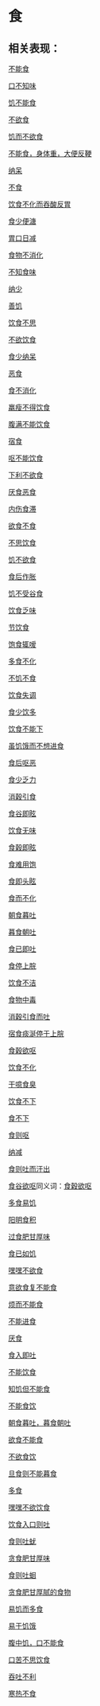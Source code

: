 # 食

## 相关表现：

[不能食](https://zuoye.gmzyh.com/search?key=不能食)
[口不知味](https://zuoye.gmzyh.com/search?key=口不知味)
[饥不能食](https://zuoye.gmzyh.com/search?key=饥不能食)
[不欲食](https://zuoye.gmzyh.com/search?key=不欲食)
[饥而不欲食](https://zuoye.gmzyh.com/search?key=饥而不欲食)
[不能食，身体重，大便反鞕](https://zuoye.gmzyh.com/search?key=不能食，身体重，大便反鞕)
[纳呆](https://zuoye.gmzyh.com/search?key=纳呆)
[不食](https://zuoye.gmzyh.com/search?key=不食)
[饮食不化而吞酸反胃](https://zuoye.gmzyh.com/search?key=饮食不化而吞酸反胃)
[食少便溏](https://zuoye.gmzyh.com/search?key=食少便溏)
[胃口日减](https://zuoye.gmzyh.com/search?key=胃口日减)
[食物不消化](https://zuoye.gmzyh.com/search?key=食物不消化)
[不知食味](https://zuoye.gmzyh.com/search?key=不知食味)
[纳少](https://zuoye.gmzyh.com/search?key=纳少)
[善饥](https://zuoye.gmzyh.com/search?key=善饥)
[饮食不思](https://zuoye.gmzyh.com/search?key=饮食不思)
[不欲饮食](https://zuoye.gmzyh.com/search?key=不欲饮食)
[食少纳呆](https://zuoye.gmzyh.com/search?key=食少纳呆)
[恶食](https://zuoye.gmzyh.com/search?key=恶食)
[食不消化](https://zuoye.gmzyh.com/search?key=食不消化)
[羸瘦不得饮食](https://zuoye.gmzyh.com/search?key=羸瘦不得饮食)
[腹满不能饮食](https://zuoye.gmzyh.com/search?key=腹满不能饮食)
[宿食](https://zuoye.gmzyh.com/search?key=宿食)
[呕不能饮食](https://zuoye.gmzyh.com/search?key=呕不能饮食)
[下利不欲食](https://zuoye.gmzyh.com/search?key=下利不欲食)
[厌食恶食](https://zuoye.gmzyh.com/search?key=厌食恶食)
[内伤食滞](https://zuoye.gmzyh.com/search?key=内伤食滞)
[欲食不食](https://zuoye.gmzyh.com/search?key=欲食不食)
[不思饮食](https://zuoye.gmzyh.com/search?key=不思饮食)
[饥不欲食](https://zuoye.gmzyh.com/search?key=饥不欲食)
[食后作胀](https://zuoye.gmzyh.com/search?key=食后作胀)
[饥不受谷食](https://zuoye.gmzyh.com/search?key=饥不受谷食)
[饮食乏味](https://zuoye.gmzyh.com/search?key=饮食乏味)
[节饮食](https://zuoye.gmzyh.com/search?key=节饮食)
[饱食辄嗳](https://zuoye.gmzyh.com/search?key=饱食辄嗳)
[多食不化](https://zuoye.gmzyh.com/search?key=多食不化)
[不饥不食](https://zuoye.gmzyh.com/search?key=不饥不食)
[饮食失调](https://zuoye.gmzyh.com/search?key=饮食失调)
[食少饮多](https://zuoye.gmzyh.com/search?key=食少饮多)
[饮食不能下](https://zuoye.gmzyh.com/search?key=饮食不能下)
[虽饥饿而不想进食](https://zuoye.gmzyh.com/search?key=虽饥饿而不想进食)
[食后呕恶](https://zuoye.gmzyh.com/search?key=食后呕恶)
[食少乏力](https://zuoye.gmzyh.com/search?key=食少乏力)
[消穀引食](https://zuoye.gmzyh.com/search?key=消穀引食)
[食谷即眩](https://zuoye.gmzyh.com/search?key=食谷即眩)
[饮食无味](https://zuoye.gmzyh.com/search?key=饮食无味)
[食穀即眩](https://zuoye.gmzyh.com/search?key=食穀即眩)
[食难用饱](https://zuoye.gmzyh.com/search?key=食难用饱)
[食即头眩](https://zuoye.gmzyh.com/search?key=食即头眩)
[食而不化](https://zuoye.gmzyh.com/search?key=食而不化)
[朝食暮吐](https://zuoye.gmzyh.com/search?key=朝食暮吐)
[暮食朝吐](https://zuoye.gmzyh.com/search?key=暮食朝吐)
[食已即吐](https://zuoye.gmzyh.com/search?key=食已即吐)
[食停上脘](https://zuoye.gmzyh.com/search?key=食停上脘)
[饮食不洁](https://zuoye.gmzyh.com/search?key=饮食不洁)
[食物中毒](https://zuoye.gmzyh.com/search?key=食物中毒)
[消穀引食而吐](https://zuoye.gmzyh.com/search?key=消穀引食而吐)
[宿食痰涎停于上脘](https://zuoye.gmzyh.com/search?key=宿食痰涎停于上脘)
[食穀欲呕](https://zuoye.gmzyh.com/search?key=食穀欲呕)
[饮食不化](https://zuoye.gmzyh.com/search?key=饮食不化)
[干噫食臭](https://zuoye.gmzyh.com/search?key=干噫食臭)
[饮食不下](https://zuoye.gmzyh.com/search?key=饮食不下)
[食不下](https://zuoye.gmzyh.com/search?key=食不下)
[食则呕](https://zuoye.gmzyh.com/search?key=食则呕)
[纳减](https://zuoye.gmzyh.com/search?key=纳减)
[食则吐而汗出](https://zuoye.gmzyh.com/search?key=食则吐而汗出)
[食谷欲呕](https://zuoye.gmzyh.com/search?key=食谷欲呕)同义词：[食穀欲呕](https://zuoye.gmzyh.com/search?key=食穀欲呕)
[多食易饥](https://zuoye.gmzyh.com/search?key=多食易饥)
[阳明食积](https://zuoye.gmzyh.com/search?key=阳明食积)
[过食肥甘厚味](https://zuoye.gmzyh.com/search?key=过食肥甘厚味)
[食已如饥](https://zuoye.gmzyh.com/search?key=食已如饥)
[嘿嘿不欲食](https://zuoye.gmzyh.com/search?key=嘿嘿不欲食)
[意欲食复不能食](https://zuoye.gmzyh.com/search?key=意欲食复不能食)
[烦而不能食](https://zuoye.gmzyh.com/search?key=烦而不能食)
[不能进食](https://zuoye.gmzyh.com/search?key=不能进食)
[厌食](https://zuoye.gmzyh.com/search?key=厌食)
[食入即吐](https://zuoye.gmzyh.com/search?key=食入即吐)
[不能饮食](https://zuoye.gmzyh.com/search?key=不能饮食)
[知饥但不能食](https://zuoye.gmzyh.com/search?key=知饥但不能食)
[不能食饮](https://zuoye.gmzyh.com/search?key=不能食饮)
[朝食暮吐，暮食朝吐](https://zuoye.gmzyh.com/search?key=朝食暮吐，暮食朝吐)
[欲食不能食](https://zuoye.gmzyh.com/search?key=欲食不能食)
[不欲食饮](https://zuoye.gmzyh.com/search?key=不欲食饮)
[旦食则不能暮食](https://zuoye.gmzyh.com/search?key=旦食则不能暮食)
[多食](https://zuoye.gmzyh.com/search?key=多食)
[嘿嘿不欲饮食](https://zuoye.gmzyh.com/search?key=嘿嘿不欲饮食)
[饮食入口则吐](https://zuoye.gmzyh.com/search?key=饮食入口则吐)
[食则吐蚘](https://zuoye.gmzyh.com/search?key=食则吐蚘)
[贪食肥甘厚味](https://zuoye.gmzyh.com/search?key=贪食肥甘厚味)
[食则吐蛔](https://zuoye.gmzyh.com/search?key=食则吐蛔)
[贪食肥甘厚腻的食物](https://zuoye.gmzyh.com/search?key=贪食肥甘厚腻的食物)
[易饥而多食](https://zuoye.gmzyh.com/search?key=易饥而多食)
[易于饥饿](https://zuoye.gmzyh.com/search?key=易于饥饿)
[腹中饥，口不能食](https://zuoye.gmzyh.com/search?key=腹中饥，口不能食)
[口苦不思饮食](https://zuoye.gmzyh.com/search?key=口苦不思饮食)
[吞吐不利](https://zuoye.gmzyh.com/search?key=吞吐不利)
[寒热不食](https://zuoye.gmzyh.com/search?key=寒热不食)